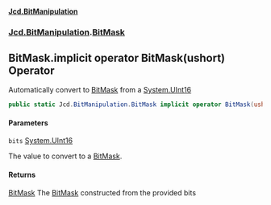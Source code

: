 #### [Jcd.BitManipulation](index.md 'index')
### [Jcd.BitManipulation](Jcd.BitManipulation.md 'Jcd.BitManipulation').[BitMask](Jcd.BitManipulation.BitMask.md 'Jcd.BitManipulation.BitMask')

## BitMask.implicit operator BitMask(ushort) Operator

Automatically convert to [BitMask](Jcd.BitManipulation.BitMask.md 'Jcd.BitManipulation.BitMask') from a [System.UInt16](https://docs.microsoft.com/en-us/dotnet/api/System.UInt16 'System.UInt16')

```csharp
public static Jcd.BitManipulation.BitMask implicit operator BitMask(ushort bits);
```
#### Parameters

<a name='Jcd.BitManipulation.BitMask.op_ImplicitJcd.BitManipulation.BitMask(ushort).bits'></a>

`bits` [System.UInt16](https://docs.microsoft.com/en-us/dotnet/api/System.UInt16 'System.UInt16')

The value to convert to a [BitMask](Jcd.BitManipulation.BitMask.md 'Jcd.BitManipulation.BitMask').

#### Returns
[BitMask](Jcd.BitManipulation.BitMask.md 'Jcd.BitManipulation.BitMask')
The [BitMask](Jcd.BitManipulation.BitMask.md 'Jcd.BitManipulation.BitMask') constructed from the provided bits